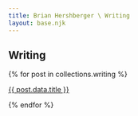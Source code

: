 ```yaml
---
title: Brian Hershberger \ Writing
layout: base.njk
---
```


## Writing

{% for post in collections.writing %}
  <p><a href="{{ post.url }}">{{ post.data.title }}</a></p>
{% endfor %} 